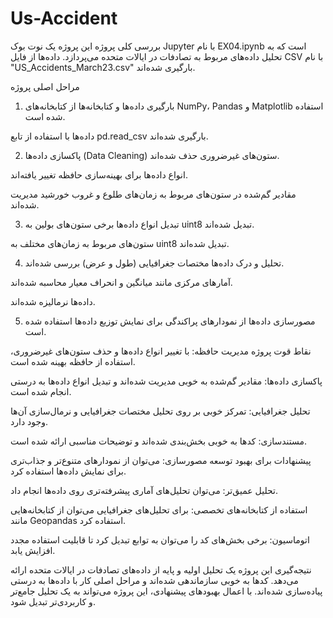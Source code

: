 # Us-Accident

بررسی کلی پروژه
این پروژه یک نوت بوک Jupyter با نام EX04.ipynb است که به تحلیل داده‌های مربوط به تصادفات در ایالات متحده می‌پردازد. داده‌ها از فایل CSV با نام "US_Accidents_March23.csv" بارگیری شده‌اند.

مراحل اصلی پروژه
1. بارگیری داده‌ها و کتابخانه‌ها
از کتابخانه‌های NumPy، Pandas و Matplotlib استفاده شده است.

داده‌ها با استفاده از تابع pd.read_csv بارگیری شده‌اند.

2. پاکسازی داده‌ها (Data Cleaning)
ستون‌های غیرضروری حذف شده‌اند.

انواع داده‌ها برای بهینه‌سازی حافظه تغییر یافته‌اند.

مقادیر گم‌شده در ستون‌های مربوط به زمان‌های طلوع و غروب خورشید مدیریت شده‌اند.

3. تبدیل انواع داده‌ها
برخی ستون‌های بولین به uint8 تبدیل شده‌اند.

ستون‌های مربوط به زمان‌های مختلف به uint8 تبدیل شده‌اند.

4. تحلیل و درک داده‌ها
مختصات جغرافیایی (طول و عرض) بررسی شده‌اند.

آمارهای مرکزی مانند میانگین و انحراف معیار محاسبه شده‌اند.

داده‌ها نرمالیزه شده‌اند.

5. مصورسازی داده‌ها
از نمودارهای پراکندگی برای نمایش توزیع داده‌ها استفاده شده است.

نقاط قوت پروژه
مدیریت حافظه: با تغییر انواع داده‌ها و حذف ستون‌های غیرضروری، استفاده از حافظه بهینه شده است.

پاکسازی داده‌ها: مقادیر گم‌شده به خوبی مدیریت شده‌اند و تبدیل انواع داده‌ها به درستی انجام شده است.

تحلیل جغرافیایی: تمرکز خوبی بر روی تحلیل مختصات جغرافیایی و نرمال‌سازی آن‌ها وجود دارد.

مستندسازی: کدها به خوبی بخش‌بندی شده‌اند و توضیحات مناسبی ارائه شده است.

پیشنهادات برای بهبود
توسعه مصورسازی: می‌توان از نمودارهای متنوع‌تر و جذاب‌تری برای نمایش داده‌ها استفاده کرد.

تحلیل عمیق‌تر: می‌توان تحلیل‌های آماری پیشرفته‌تری روی داده‌ها انجام داد.

استفاده از کتابخانه‌های تخصصی: برای تحلیل‌های جغرافیایی می‌توان از کتابخانه‌هایی مانند Geopandas استفاده کرد.

اتوماسیون: برخی بخش‌های کد را می‌توان به توابع تبدیل کرد تا قابلیت استفاده مجدد افزایش یابد.

نتیجه‌گیری
این پروژه یک تحلیل اولیه و پایه از داده‌های تصادفات در ایالات متحده ارائه می‌دهد. کدها به خوبی سازماندهی شده‌اند و مراحل اصلی کار با داده‌ها به درستی پیاده‌سازی شده‌اند. با اعمال بهبودهای پیشنهادی، این پروژه می‌تواند به یک تحلیل جامع‌تر و کاربردی‌تر تبدیل شود.
